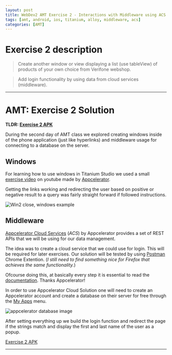 ```yaml
---
layout: post
title: WebDev2 AMT Exercise 2 - Interactions with Middleware using ACS database
tags: [amt, android, ios, titanium, alloy, middleware, acs]
categories: [AMT]
---
```


# Exercise 2 description
> Create another window or view displaying a list (use tableView) of products of your own choice from Verifone webshop.

> Add login functionality by using data from cloud services (middleware).

---

# AMT: Exercise 2 Solution #
**TLDR: [Exercise 2 APK](https://dl.dropboxusercontent.com/u/259275/blog/Web%20Development/2nd%20Semester/AMT/Exercise%202/Exercise%202.apk)**

During the second day of AMT class we explored creating windows inside of the phone application (just like hyperlinks) and middleware usage for connecting to a database on the server.

## Windows ##
For learning how to use windows in Titanium Studio we used a small [exercise video]( https://www.youtube.com/watch?v=CB26lUj0UBQ) on youtube made by [Appcelerator]( http://www.appcelerator.com/).

Getting the links working and redirecting the user based on positive or negative result to a query was fairly straight forward if followed instructions.

![Win2 close, windows example](https://dl.dropboxusercontent.com/u/259275/blog/images/win2%20screenshot%20with%20window%20close%20label.png)

## Middleware ##

[Appcelerator Cloud Services](http://docs.appcelerator.com/cloud/latest/#!/guide/acs_quickstart) (*ACS*) by Appcelerator provides a set of REST APIs that we will be using for our data management.

The idea was to create a cloud service that we could use for login. This will be required for later exercises. Our solution will be tested by using [Postman](https://chrome.google.com/webstore/detail/postman-rest-client/fdmmgilgnpjigdojojpjoooidkmcomcm) Chrome Extention. (*I still need to find something nice for Firefox that achieves the same functionality.*)

Ofcourse doing this, at basically every step it is essential to read the [documentation](http://docs.appcelerator.com/titanium/latest/). Thanks Appcelerator!

In order to use Appcelerator Cloud Solution one will need to create an Appcelerator account and create a database on their server for free through the [My Apps](https://my.appcelerator.com/apps) menu.

![appcelerator database image](https://dl.dropboxusercontent.com/u/259275/blog/images/Screen%20Shot%202015-02-23%20at%2010.09.35.png)

After setting everything up we build the login function and redirect the page if the strings match and display the first and last name of the user as a popup.

[Exercise 2 APK](https://dl.dropboxusercontent.com/u/259275/blog/Web%20Development/2nd%20Semester/AMT/Exercise%202/Exercise%202.apk)

---
